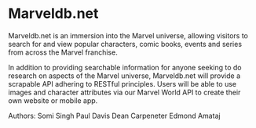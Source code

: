 # Marveldb.net #

####
Marveldb.net is an immersion into the Marvel universe, allowing visitors to search for and view popular characters, comic books, events and series from across the Marvel franchise. 

In addition to providing searchable information for anyone seeking to do research on aspects of the Marvel universe, Marveldb.net will provide a scrapable API adhering to RESTful principles. Users will be able to use images and character attributes via our Marvel World API to create their own website or mobile app.

Authors: Somi Singh
         Paul Davis
         Dean Carpeneter
         Edmond Amataj
####
